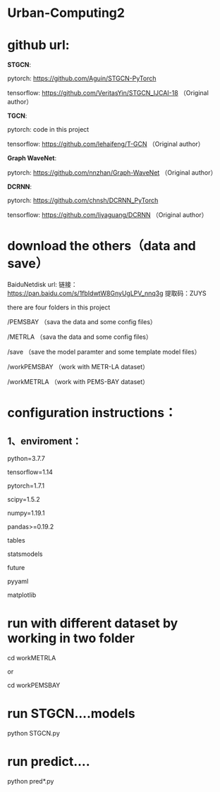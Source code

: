 # Urban-Computing2


# github url:
**STGCN**:

pytorch: https://github.com/Aguin/STGCN-PyTorch

tensorflow: https://github.com/VeritasYin/STGCN_IJCAI-18   （Original author）

**TGCN**: 

pytorch: code in this project

tensorflow: https://github.com/lehaifeng/T-GCN             （Original author）

**Graph WaveNet**:

pytorch: https://github.com/nnzhan/Graph-WaveNet           （Original author）

**DCRNN**:

pytorch: https://github.com/chnsh/DCRNN_PyTorch

tensorflow: https://github.com/liyaguang/DCRNN             （Original author）

# download the others（data and save）
BaiduNetdisk url: 链接：https://pan.baidu.com/s/1fbIdwtW8GnyUgLPV_nnq3g 提取码：ZUYS 



there are four folders in this project

/PEMSBAY            （sava the data and some config files）

/METRLA            （sava the data and some config files）

/save            （save the model paramter and some template model files）

/workPEMSBAY     （work with METR-LA dataset）

/workMETRLA    （work with PEMS-BAY dataset）





# configuration instructions：

## 1、enviroment：
python=3.7.7

tensorflow=1.14

pytorch=1.7.1

scipy=1.5.2

numpy=1.19.1

pandas>=0.19.2

tables

statsmodels

future

pyyaml

matplotlib


# run with different dataset by working in two folder
cd workMETRLA 

or 

cd workPEMSBAY

# run STGCN....models
python STGCN.py

# run predict....
python pred*.py


 
